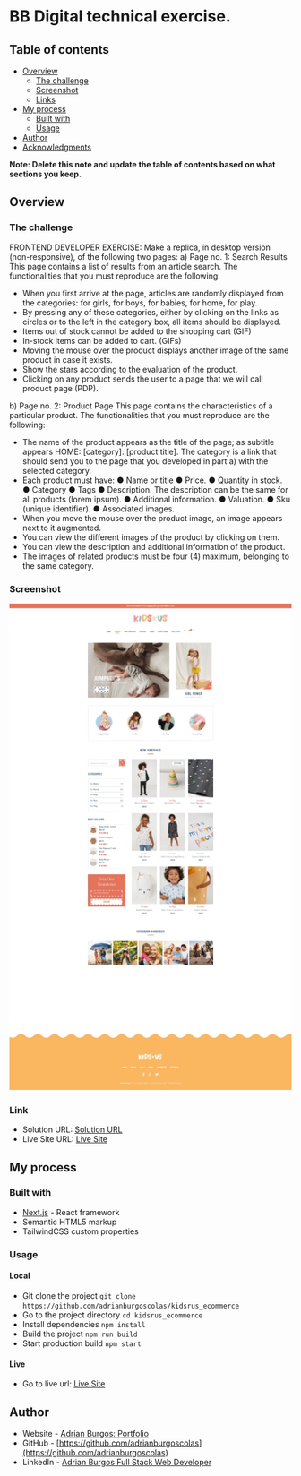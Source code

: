 # BB Digital technical exercise.

## Table of contents

- [Overview](#overview)
  - [The challenge](#the-challenge)
  - [Screenshot](#screenshot)
  - [Links](#links)
- [My process](#my-process)
  - [Built with](#built-with)
  - [Usage](#usage)
- [Author](#author)
- [Acknowledgments](#acknowledgments)

**Note: Delete this note and update the table of contents based on what sections you keep.**

## Overview

### The challenge

FRONTEND DEVELOPER EXERCISE:
Make a replica, in desktop version (non-responsive), of the following two pages:
a) Page no. 1: Search Results
This page contains a list of results from an article search. The
functionalities that you must reproduce are the following:
 - When you first arrive at the page, articles are randomly displayed from the
categories: for girls, for boys, for babies, for home, for play.
 - By pressing any of these categories, either by clicking on the links
as circles or to the left in the category box, all items should be displayed.
 - Items out of stock cannot be added to the shopping cart (GIF)
 - In-stock items can be added to cart. (GIFs)
 - Moving the mouse over the product displays another image of the same product in
case it exists.
 - Show the stars according to the evaluation of the product.
 - Clicking on any product sends the user to a page that we will call
product page (PDP).

b) Page no. 2: Product Page
This page contains the characteristics of a particular product. The functionalities
that you must reproduce are the following:

 - The name of the product appears as the title of the page; as subtitle appears
HOME: [category]: [product title]. The category is a link that should
send you to the page that you developed in part a) with the selected category.
 - Each product must have:
● Name or title
● Price.
● Quantity in stock.
● Category
● Tags
● Description. The description can be the same for all products
(lorem ipsum).
● Additional information.
● Valuation.
● Sku (unique identifier).
● Associated images.
 - When you move the mouse over the product image, an image appears next to it augmented.
 - You can view the different images of the product by clicking on them.
 - You can view the description and additional information of the product.
 - The images of related products must be four (4) maximum,
belonging to the same category.

### Screenshot

![](./screenshot.jpg)

### Link

- Solution URL: [Solution URL](https://github.com/adrianburgoscolas/kidsrus_ecommerce)
- Live Site URL: [Live Site](https://kidsrus-ecommerce-swqx.vercel.app/)

## My process

### Built with

- [Next.js](https://nextjs.org/) - React framework
- Semantic HTML5 markup
- TailwindCSS custom properties

### Usage

#### Local

- Git clone the project `git clone https://github.com/adrianburgoscolas/kidsrus_ecommerce`
- Go to the project directory `cd kidsrus_ecommerce`
- Install dependencies `npm install`
- Build the project `npm run build`
- Start production build `npm start`

#### Live

- Go to live url: [Live Site](https://kidsrus-ecommerce-swqx.vercel.app/)

## Author

- Website - [Adrian Burgos: Portfolio](https://adrianburgoscolas.github.io/portfolio/)
- GitHub - [https://github.com/adrianburgoscolas](https://github.com/adrianburgoscolas)
- LinkedIn - [Adrian Burgos Full Stack Web Developer](https://www.linkedin.com/in/adrian-burgos-1776a6144/)

